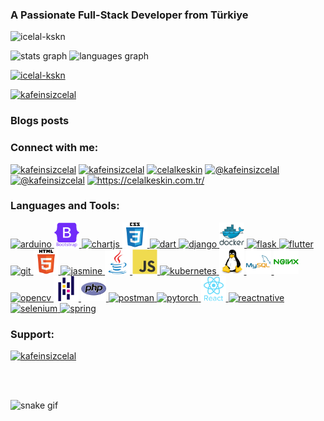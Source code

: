 <h3 allign="center">A Passionate Full-Stack Developer from Türkiye</h3>

<p allign="left"> <img src="https://komarev.com/ghpvc/?username=icelal-kskn&label=Profile%20views&color=0e75b6&style=fla&theme=draculat" alt="icelal-kskn" /></p>

<div allign="center">
  <img src="https://github-readme-stats.vercel.app/api?username=icelal-kskn&hide_title=false&hide_rank=false&show_icons=true&include_all_commits=true&count_private=true&disable_animations=false&theme=dracula&locale=en&hide_border=false" height="150" alt="stats graph"  />
  <img src="https://github-readme-stats.vercel.app/api/top-langs?username=icelal-kskn&locale=en&hide_title=false&layout=compact&card_width=320&langs_count=8&theme=dracula&hide_border=false" height="150" alt="languages graph"  />
</div>

<p allign="left"> <a href="https://github.com/ryo-ma/github-profile-trophy"><img src="https://github-profile-trophy.vercel.app/?username=icelal-kskn&theme=dracula" alt="icelal-kskn" /></a> </p>

<p allign="left"> <a href="https://twitter.com/kafeinsizcelal" target="blank"><img src="https://img.shields.io/twitter/follow/kafeinsizcelal?logo=twitter&style=for-the-badge" alt="kafeinsizcelal" /></a> </p>

### Blogs posts
<!-- BLOG-POST-LIST:START -->
<!-- BLOG-POST-LIST:END -->

<h3 allign="left">Connect with me:</h3>
<p allign="left">
<a href="https://dev.to/kafeinsizcelal" target="blank"><img allign="center" src="https://raw.githubusercontent.com/rahuldkjain/github-profile-readme-generator/master/src/images/icons/Social/devto.svg" alt="kafeinsizcelal" height="30" width="40" /></a>
<a href="https://twitter.com/kafeinsizcelal" target="blank"><img allign="center" src="https://raw.githubusercontent.com/rahuldkjain/github-profile-readme-generator/master/src/images/icons/Social/twitter.svg" alt="kafeinsizcelal" height="30" width="40" /></a>
<a href="https://linkedin.com/in/celalkeskin" target="blank"><img allign="center" src="https://raw.githubusercontent.com/rahuldkjain/github-profile-readme-generator/master/src/images/icons/Social/linked-in-alt.svg" alt="celalkeskin" height="30" width="40" /></a>
<a href="https://medium.com/@kafeinsizcelal" target="blank"><img allign="center" src="https://raw.githubusercontent.com/rahuldkjain/github-profile-readme-generator/master/src/images/icons/Social/medium.svg" alt="@kafeinsizcelal" height="30" width="40" /></a>
<a href="https://www.youtube.com/@kafeinsizcelal" target="blank"><img allign="center" src="https://raw.githubusercontent.com/rahuldkjain/github-profile-readme-generator/master/src/images/icons/Social/youtube.svg" alt="@kafeinsizcelal" height="30" width="40" /></a>
<a href="https://celalkeskin.com.tr/" target="blank"><img allign="center" src="https://raw.githubusercontent.com/rahuldkjain/github-profile-readme-generator/master/src/images/icons/Social/rss.svg" alt="https://celalkeskin.com.tr/" height="30" width="40" /></a>
</p>

<h3 allign="left">Languages and Tools:</h3>
<p allign="center"> 
<a href="https://www.arduino.cc/" target="_blank" rel="noreferrer"> <img src="https://cdn.worldvectorlogo.com/logos/arduino-1.svg" alt="arduino" width="40" height="40"/> </a> 
<a href="https://getbootstrap.com" target="_blank" rel="noreferrer"> <img src="https://raw.githubusercontent.com/devicons/devicon/master/icons/bootstrap/bootstrap-plain-wordmark.svg" alt="bootstrap" width="40" height="40"/> </a> 
<a href="https://www.chartjs.org" target="_blank" rel="noreferrer"> <img src="https://www.chartjs.org/media/logo-title.svg" alt="chartjs" width="40" height="40"/> </a> <a href="https://www.w3schools.com/css/" target="_blank" rel="noreferrer"> <img src="https://raw.githubusercontent.com/devicons/devicon/master/icons/css3/css3-original-wordmark.svg" alt="css3" width="40" height="40"/> </a> <a href="https://dart.dev" target="_blank" rel="noreferrer"> <img src="https://www.vectorlogo.zone/logos/dartlang/dartlang-icon.svg" alt="dart" width="40" height="40"/> </a> <a href="https://www.djangoproject.com/" target="_blank" rel="noreferrer"> <img src="https://cdn.worldvectorlogo.com/logos/django.svg" alt="django" width="40" height="40"/> </a> <a href="https://www.docker.com/" target="_blank" rel="noreferrer"> <img src="https://raw.githubusercontent.com/devicons/devicon/master/icons/docker/docker-original-wordmark.svg" alt="docker" width="40" height="40"/> </a> <a href="https://flask.palletsprojects.com/" target="_blank" rel="noreferrer"> <img src="https://www.vectorlogo.zone/logos/pocoo_flask/pocoo_flask-icon.svg" alt="flask" width="40" height="40"/> </a> <a href="https://flutter.dev" target="_blank" rel="noreferrer"> <img src="https://www.vectorlogo.zone/logos/flutterio/flutterio-icon.svg" alt="flutter" width="40" height="40"/> </a> <a href="https://git-scm.com/" target="_blank" rel="noreferrer"> <img src="https://www.vectorlogo.zone/logos/git-scm/git-scm-icon.svg" alt="git" width="40" height="40"/> </a> <a href="https://www.w3.org/html/" target="_blank" rel="noreferrer"> <img src="https://raw.githubusercontent.com/devicons/devicon/master/icons/html5/html5-original-wordmark.svg" alt="html5" width="40" height="40"/> </a> <a href="https://jasmine.github.io/" target="_blank" rel="noreferrer"> <img src="https://www.vectorlogo.zone/logos/jasmine/jasmine-icon.svg" alt="jasmine" width="40" height="40"/> </a> <a href="https://www.java.com" target="_blank" rel="noreferrer"> <img src="https://raw.githubusercontent.com/devicons/devicon/master/icons/java/java-original.svg" alt="java" width="40" height="40"/> </a> <a href="https://developer.mozilla.org/en-US/docs/Web/JavaScript" target="_blank" rel="noreferrer"> <img src="https://raw.githubusercontent.com/devicons/devicon/master/icons/javascript/javascript-original.svg" alt="javascript" width="40" height="40"/> </a> <a href="https://kubernetes.io" target="_blank" rel="noreferrer"> <img src="https://www.vectorlogo.zone/logos/kubernetes/kubernetes-icon.svg" alt="kubernetes" width="40" height="40"/> </a> <a href="https://www.linux.org/" target="_blank" rel="noreferrer"> <img src="https://raw.githubusercontent.com/devicons/devicon/master/icons/linux/linux-original.svg" alt="linux" width="40" height="40"/> </a> <a href="https://www.mysql.com/" target="_blank" rel="noreferrer"> <img src="https://raw.githubusercontent.com/devicons/devicon/master/icons/mysql/mysql-original-wordmark.svg" alt="mysql" width="40" height="40"/> </a> <a href="https://www.nginx.com" target="_blank" rel="noreferrer"> <img src="https://raw.githubusercontent.com/devicons/devicon/master/icons/nginx/nginx-original.svg" alt="nginx" width="40" height="40"/> </a> <a href="https://opencv.org/" target="_blank" rel="noreferrer"> <img src="https://www.vectorlogo.zone/logos/opencv/opencv-icon.svg" alt="opencv" width="40" height="40"/> </a> <a href="https://pandas.pydata.org/" target="_blank" rel="noreferrer"> <img src="https://raw.githubusercontent.com/devicons/devicon/2ae2a900d2f041da66e950e4d48052658d850630/icons/pandas/pandas-original.svg" alt="pandas" width="40" height="40"/> </a> <a href="https://www.php.net" target="_blank" rel="noreferrer"> <img src="https://raw.githubusercontent.com/devicons/devicon/master/icons/php/php-original.svg" alt="php" width="40" height="40"/> </a> <a href="https://postman.com" target="_blank" rel="noreferrer"> <img src="https://www.vectorlogo.zone/logos/getpostman/getpostman-icon.svg" alt="postman" width="40" height="40"/> </a> <a href="https://pytorch.org/" target="_blank" rel="noreferrer"> <img src="https://www.vectorlogo.zone/logos/pytorch/pytorch-icon.svg" alt="pytorch" width="40" height="40"/> </a> <a href="https://reactjs.org/" target="_blank" rel="noreferrer"> <img src="https://raw.githubusercontent.com/devicons/devicon/master/icons/react/react-original-wordmark.svg" alt="react" width="40" height="40"/> </a> <a href="https://reactnative.dev/" target="_blank" rel="noreferrer"> <img src="https://reactnative.dev/img/header_logo.svg" alt="reactnative" width="40" height="40"/> </a> <a href="https://www.selenium.dev" target="_blank" rel="noreferrer"> <img src="https://raw.githubusercontent.com/detain/svg-logos/780f25886640cef088af994181646db2f6b1a3f8/svg/selenium-logo.svg" alt="selenium" width="40" height="40"/> </a> <a href="https://spring.io/" target="_blank" rel="noreferrer"> <img src="https://www.vectorlogo.zone/logos/springio/springio-icon.svg" alt="spring" width="40" height="40"/> </a> </p>

<h3 allign="left">Support:</h3>
<p><a href="https://www.buymeacoffee.com/kafeinsizcelal"> <img allign="left" src="https://cdn.buymeacoffee.com/buttons/v2/default-yellow.png" height="50" width="210" alt="kafeinsizcelal" /></a></p><br><br>


![snake gif](https://github.com/icelal-kskn/icelal-kskn/blob/output/github-contribution-grid-snake.gif)
